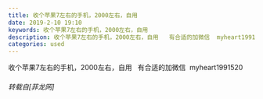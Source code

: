 ```yaml
---
title: 收个苹果7左右的手机，2000左右，自用
date: 2019-2-10 19:10
keywords: 收个苹果7左右的手机，2000左右，自用
description: 收个苹果7左右的手机，2000左右，自用   有合适的加微信  myheart1991520
categories: used
---
```

<td class="t_f" id="postmessage_2962244">

收个苹果7左右的手机，2000左右，自用   有合适的加微信  myheart1991520</td>
###### 转载自[菲龙网]